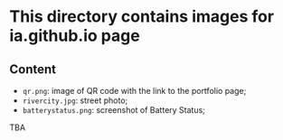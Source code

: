 # This directory contains images for ia.github.io page

## Content

- `qr.png`: image of QR code with the link to the portfolio page;
- `rivercity.jpg`: street photo;
- `batterystatus.png`: screenshot of Battery Status;

TBA

